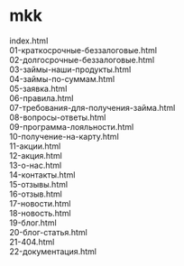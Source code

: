 # mkk
 
index.html<br>
01-краткосрочные-беззалоговые.html<br>
02-долгосрочные-беззалоговые.html<br>
03-займы-наши-продукты.html<br>
04-займы-по-суммам.html<br>
05-заявка.html<br>
06-правила.html<br>
07-требования-для-получения-займа.html<br>
08-вопросы-ответы.html<br>
09-программа-лояльности.html<br>
10-получение-на-карту.html<br>
11-акции.html<br>
12-акция.html<br>
13-о-нас.html<br>
14-контакты.html<br>
15-отзывы.html<br>
16-отзыв.html<br>
17-новости.html<br>
18-новость.html<br>
19-блог.html<br>
20-блог-статья.html<br>
21-404.html<br>
22-документация.html<br>

